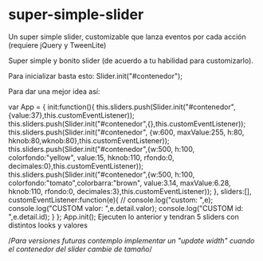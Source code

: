 # super-simple-slider
Un super simple slider, customizable que lanza eventos por cada acción (requiere jQuery y TweenLite)

Super simple y bonito slider (de acuerdo a tu habilidad para customizarlo).

Para inicializar basta esto:
Slider.init("#contenedor");

Para dar una mejor idea así:

var App = {
    init:function(){
        this.sliders.push(Slider.init("#contenedor",{value:37},this.customEventListener));
        this.sliders.push(Slider.init("#contenedor",{},this.customEventListener));
        this.sliders.push(Slider.init("#contenedor", {w:600, maxValue:255, h:80, hknob:80,wknob:80},this.customEventListener));
        this.sliders.push(Slider.init("#contenedor",{w:500, h:100, colorfondo:"yellow", value:15, hknob:110, rfondo:0, decimales:0},this.customEventListener));
        this.sliders.push(Slider.init("#contenedor",{w:500, h:100, colorfondo:"tomato",colorbarra:"brown", value:3.14, maxValue:6.28, hknob:110, rfondo:0, decimales:3},this.customEventListener));
    },
    sliders:[],
    customEventListener:function(e){
        // console.log("custom: ",e);
        console.log("CUSTOM valor: ",e.detail.valor);
        console.log("CUSTOM id: ",e.detail.id);
    }
};
App.init();
Ejecuten lo anterior y tendran 5 sliders con distintos looks y valores

/*Para versiones futuras contemplo implementar un "update width" cuando el contenedor del slider cambie de tamaño*/
